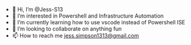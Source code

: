 - 👋 Hi, I’m @Jess-S13
- 👀 I’m interested in Powershell and Infrastructure Automation
- 🌱 I’m currently learning how to use vscode instead of Powershell ISE
- 💞️ I’m looking to collaborate on anything fun
- 📫 How to reach me jess.simpson1313@gmail.com

<!---
Jess-S13/Jess-S13 is a ✨ special ✨ repository because its `README.md` (this file) appears on your GitHub profile.
You can click the Preview link to take a look at your changes.
--->
